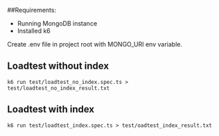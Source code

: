 ##Requirements:

- Running MongoDB instance
- Installed k6

Create .env file in project root with MONGO_URI env variable.

## Loadtest without index
```k6 run test/loadtest_no_index.spec.ts > test/loadtest_no_index_result.txt```

## Loadtest with index
```k6 run test/loadtest_index.spec.ts > test/oadtest_index_result.txt```